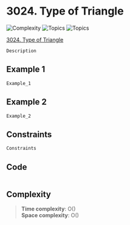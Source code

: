 # 3024. Type of Triangle

![Complexity](https://img.shields.io/badge/easy-green)
![Topics](https://img.shields.io/badge/AAA-blue)
![Topics](https://img.shields.io/badge/BBB-blue)

[3024. Type of Triangle](https://leetcode.com/problems/type-of-triangle/description/?envType=daily-question&envId=2025-05-19)

```
Description
```

## Example 1
```
Example_1
```

## Example 2
```
Example_2
```

## Constraints
```
Constraints
```

## Code
```csharp

```

## Complexity
> **Time complexity**: O()  
> **Space complexity**: O()